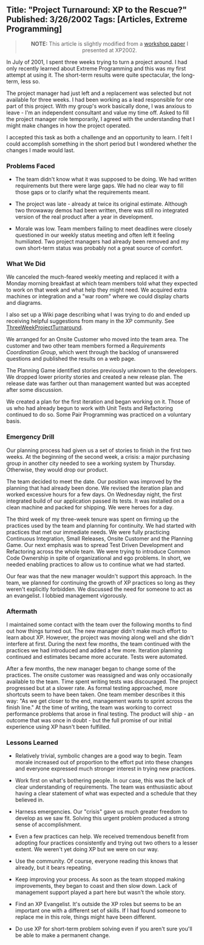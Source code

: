 Title: "Project Turnaround: XP to the Rescue?"
Published: 3/26/2002
Tags: [Articles, Extreme Programming]
---
<blockquote style="text-align:center"><b>NOTE:</b> This article is slightly modified from a <a href="files/xp2002paper.html">workshop paper</a> I presented at XP2002.</blockquote>

In July of 2001, I spent three weeks trying to turn a project around. I had only recently learned about Extreme Programming and this was my first attempt at using it. The short-term results were quite spectacular, the long-term, less so.

The project manager had just left and a replacement was selected but
not available for three weeks. I had been working as a lead responsible 
for one part of this project. With my group's work basically done, I was
anxious to leave - I'm an independent consultant and value my time off.
Asked to fill the project manager role temporarily, I agreed with the
understanding that I might make changes in how the project operated.

I accepted this task as both a challenge and an opportunity
to learn. I felt I could accomplish something in the short period
but I wondered whether the changes I made would last.
  
### Problems Faced

* The team didn't know what it was supposed to be doing. We had written
  requirements but there were large gaps. We had no clear way
  to fill those gaps or to clarify what the requirements meant.

* The project was late - already at twice its original estimate.
  Although two throwaway demos had been written, there was still
  no integrated version of the real product after a year in development. 

* Morale was low. Team members failing to meet deadlines were closely 
  questioned in our weekly status meeting and often left it feeling
  humiliated. Two project managers had already been removed and my own 
  short-term status was probably not a great source of comfort.
  
### What We Did

We canceled the much-feared weekly meeting and replaced it with a Monday
morning breakfast at which team members told what they expected to work
on that week and what help they might need. We acquired extra machines
or integration and a "war room" where we could display charts and 
diagrams.

I also set up a Wiki page describing what I was trying to do and ended up
receiving helpful suggestions from many in the XP community. See
<a href="http://c2.com/cgi-bin/wiki?ThreeWeekProjectTurnaround">ThreeWeekProjectTurnaround</a>.

We arranged for an Onsite Customer who moved into the team area.
The customer and two other team members formed a 
_Requirements Coordination Group_, which went through the backlog
of unanswered questions and published the results on a web page.

The Planning Game identified stories previously unknown to the developers.
We dropped lower priority stories and created a new release plan. The
release date was farther out than management wanted but was
accepted after some discussion.

We created a plan for the first iteration and began working on it. Those
of us who had already begun to work with Unit Tests and Refactoring
continued to do so. Some Pair Programming was practiced on a voluntary basis.
	  
### Emergency Drill

Our planning process had given us a set of stories to finish in the
first two weeks. At the beginning of the second week, a crisis:
a major purchasing group in another city needed to see a working system
by Thursday. Otherwise, they would drop our product.

The team decided to meet the date. Our position was improved by the 
planning that had already been done. We revised the iteration plan and
worked excessive hours for a few days. On Wednesday night, the first 
integrated build of our application passed its tests. It was installed
on a clean machine and packed for shipping. We were heroes for a day.
	  
The third week of my three-week tenure was spent on firming up the
practices used by the team and planning for continuity.
We had started with practices that met our immediate
needs. We were fully practicing Continuous Integration, Small Releases,
Onsite Customer and the Planning Game. Our next emphasis was to spread
Test Driven Development and Refactoring across the whole team. We were
trying to introduce Common Code Ownership in spite of organizational
and ego problems. In short, we needed enabling practices to allow us
to continue what we had started.

Our fear was that the new manager wouldn't support this approach.
In the team, we planned for continuing the growth of XP practices so
long as they weren't explicitly forbidden. We discussed the need for
someone to act as an evangelist. I lobbied management vigorously.
	
### Aftermath

I maintained some contact with the team over the following months to
find out how things turned out. The new manager didn't make much effort
to learn about XP. However, the project was moving along well and she
didn't interfere at first. During the next few months, the team
continued with the practices we had introduced and added a few more.
Iteration planning continued and estimates became more accurate.
Tests were automated.

After a few months, the new manager began to change some of the practices.
The onsite customer was reassigned and was only occasionally available
to the team. Time spent writing tests was discouraged. The project 
progressed but at a slower rate. As formal testing approached, more 
shortcuts seem to have been taken. One team member describes it this way:
"As we get closer to the end, management wants to sprint across the finish line."
At the time of writing, the team was working to correct performance 
problems that arose in final testing. The product will ship - an outcome
that was once in doubt - but the full promise of our initial experience
using XP hasn't been fulfilled.
	
### Lessons Learned

* Relatively trivial, symbolic changes are a good way to begin.
  Team morale increased out of proportion to the effort put into
  these changes and everyone expressed much stronger interest
  in trying new practices.
	
* Work first on what's bothering people. In our case, this was the
  lack of clear understanding of requirements. The team was enthusiastic
  about having a clear statement of what was expected and a schedule 
  that they believed in. 
	
* Harness emergencies. Our "crisis" gave us much greater
  freedom to develop as we saw fit. Solving this urgent problem 
  produced a strong sense of accomplishment.

* Even a few practices can help. We received tremendous benefit from
  adopting four practices consistently and trying out two others to
  a lesser extent. We weren't yet doing XP but we were on our way.

* Use the community. Of course, everyone reading this knows that
  already, but it bears repeating.

* Keep improving your process. As soon as the team stopped making
  improvements, they began to coast and then slow down. Lack of
  management support played a part here but wasn't the whole story.

* Find an XP Evangelist. It's outside the XP roles but seems to
  be an important one with a different set of skills. If I had
  found someone to replace me in this role, things might have been different.

* Do use XP for short-term problem solving even if you aren't sure
  you'll be able to make a permanent change.
